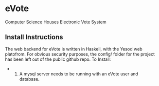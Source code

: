 eVote
=====

Computer Science Houses Electronic Vote System

Install Instructions
--------------------
The web backend for eVote is written in Haskell, with the Yesod web platofrom. 
For obvious security purposes, the config/ folder for the project has been left
out of the public github repo. <bold>To Install: </bold> 

- 1. A mysql server needs to be running with an eVote user and database.

